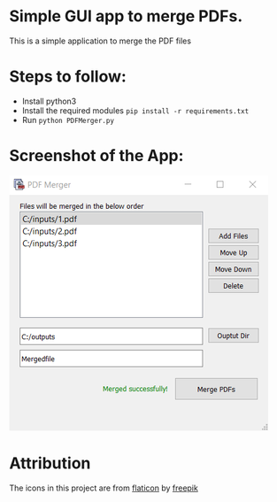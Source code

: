 # Simple GUI app to merge PDFs.
This is a simple application to merge the PDF files


# Steps to follow:
* Install python3
* Install the required modules `pip install -r requirements.txt`
* Run `python PDFMerger.py`

# Screenshot of the App:
![Image](https://github.com/Dnshbbu/PDFMerger/blob/master/sample/PDFMerger.png?raw=true)



# Attribution
The icons in this project are from [flaticon](https://www.flaticon.com) by [freepik](https://www.flaticon.com/authors/freepik)
